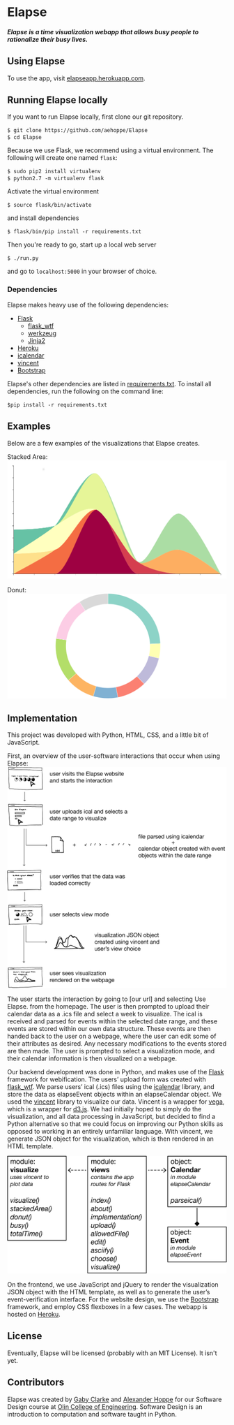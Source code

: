 # Elapse
##### Elapse is a time visualization webapp that allows busy people to rationalize their busy lives.

## Using Elapse
To use the app, visit [elapseapp.herokuapp.com](http://elapseapp.herokuapp.com).

## Running Elapse locally
If you want to run Elapse locally, first clone our git repository.

    $ git clone https://github.com/aehoppe/Elapse
    $ cd Elapse

Because we use Flask, we recommend using a virtual environment. The following will create one named `flask`:

    $ sudo pip2 install virtualenv
    $ python2.7 -m virtualenv flask

Activate the virtual environment

    $ source flask/bin/activate

and install dependencies

    $ flask/bin/pip install -r requirements.txt

Then you're ready to go, start up a local web server

    $ ./run.py

and go to `localhost:5000` in your browser of choice.

### Dependencies
Elapse makes heavy use of the following dependencies:
- [Flask](http://flask.pocoo.org)
    - [flask_wtf](https://flask-wtf.readthedocs.org/en/latest/)
    - [werkzeug](http://werkzeug.pocoo.org)
    - [Jinja2](http://jinja.pocoo.org/docs/dev/)
- [Heroku](https://www.heroku.com)
- [icalendar](https://github.com/collective/icalendar)
- [vincent](https://github.com/wrobstory/vincent)
- [Bootstrap](http://getbootstrap.com)

Elapse's other dependencies are listed in [requirements.txt](https://github.com/aehoppe/Elapse/blob/master/requirements.txt). To install all dependencies, run the following on the command line:

    $pip install -r requirements.txt

## Examples
Below are a few examples of the visualizations that Elapse creates.

Stacked Area:
![Stacked Area](documentation/gaby_stacked-area_nolegend.png)

Donut:
![Donut](documentation/gaby_donut_nolegend.png)




## Implementation
This project was developed with Python, HTML, CSS, and a little bit of JavaScript. 

First, an overview of the user-software interactions that occur when using Elapse:
![interaction](documentation/interaction.png)

The user starts the interaction by going to [our url] and selecting Use Elapse. from the homepage.  The user is then prompted to upload their calendar data as a .ics file and select a week to visualize.  The ical is received and parsed for events within the selected date range, and these events are stored within our own data structure.  These events are then handed back to the user on a webpage, where the user can edit some of their attributes as desired.  Any necessary modifications to the events stored are then made.  The user is prompted to select a visualization mode, and their calendar information is then visualized on a webpage.

Our backend development was done in Python, and makes use of the [Flask](http://flask.pocoo.org) framework for webification.  The users’ upload form was created with [flask_wtf](https://flask-wtf.readthedocs.org/en/latest/).  We parse users’ ical (.ics) files using the [icalendar](https://github.com/collective/icalendar) library, and store the data as elapseEvent objects within an elapseCalendar object.  We used the [vincent](https://github.com/wrobstory/vincent) library to visualize our data.  Vincent is a wrapper for [vega](https://vega.github.io/vega/), which is a wrapper for [d3.js](https://d3js.org).  We had initially hoped to simply do the visualization, and all data processing in JavaScript, but decided to find a Python alternative so that we could focus on improving our Python skills as opposed to working in an entirely unfamiliar language.  With vincent, we generate JSON object for the visualization, which is then rendered in an HTML template.

![UML](documentation/UML.png)

On the frontend, we use JavaScript and jQuery to render the visualization JSON object with the HTML template, as well as to generate the user’s event-verification interface.  For the website design, we use the [Bootstrap](http://getbootstrap.com) framework, and employ CSS flexboxes in a few cases.  The webapp is hosted on [Heroku](https://www.heroku.com).


## License
Eventually, Elapse will be licensed (probably with an MIT License).  It isn't yet.

## Contributors
Elapse was created by [Gaby Clarke](https://github.com/gabyclarke) and [Alexander Hoppe](https://github.com/aehoppe) for our Software Design course at [Olin College of Engineering](http://www.olin.edu).  Software Design is an introduction to computation and software taught in Python.
